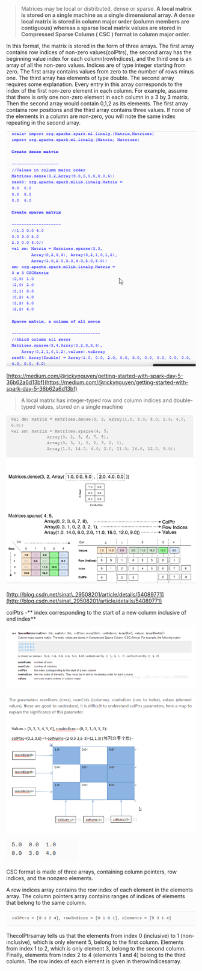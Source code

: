 > Matrices may be local or distributed, dense or sparse. **A local matrix is stored on a single machine as a single dimensional array. A dense local matrix is stored in column major order \(column members are contiguous\) whereas a sparse local matrix values are stored in Compressed Sparse Column  \( CSC \) format in column major order.**

In this format, the matrix is stored in the form of three arrays. The first array contains row indices of non-zero values\(colPtrs\), the second array has the beginning value index for each column\(rowIndices\), and the third one is an array of all the non-zero values. Indices are of type integer starting from zero. The first array contains values from zero to the number of rows minus one. The third array has elements of type double. The second array requires some explanation. Every entry in this array corresponds to the index of the first non-zero element in each column. For example, assume that there is only one non-zero element in each column in a 3 by 3 matrix. Then the second array would contain 0,1,2 as its elements. The first array contains row positions and the third array contains three values. If none of the elements in a column are non-zero, you will note the same index repeating in the second array.

![](/assets/localMat.png)

[https://medium.com/@rickynguyen/getting-started-with-spark-day-5-36b62a6d13bf](https://medium.com/@rickynguyen/getting-started-with-spark-day-5-36b62a6d13bf)

> A local matrix has integer-typed row and column indices and double-typed values, stored on a single machine

![](/assets/mat.png)

[http://blog.csdn.net/sinat\_29508201/article/details/54089771](http://blog.csdn.net/sinat_29508201/article/details/54089771)

colPtrs -** index corresponding to the start of a new column inclusive of end  index**

![](/assets/mat5.png)

![](/assets/mat2.png)

![](/assets/matrix1.png)

CSC format is made of three arrays, containing column pointers, row indices, and the nonzero elements.

A row indices array contains the row index of each element in the elements array. The column pointers array contains ranges of indices of elements that belong to the same column.

![](/assets/matrix2.png)

ThecolPtrsarray tells us that the elements from index 0 \(inclusive\) to 1 \(non-inclusive\), which is only element 5, belong to the first column. Elements from index 1 to 2, which is only element 3, belong to the second column. Finally, elements from index 2 to 4 \(elements 1 and 4\) belong to the third column. The row index of each element is given in therowIndicesarray.

